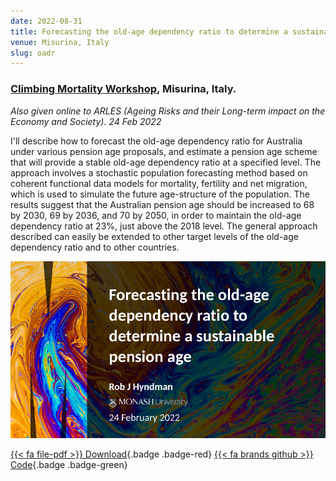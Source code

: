 ```yaml
---
date: 2022-08-31
title: Forecasting the old-age dependency ratio to determine a sustainable pension age
venue: Misurina, Italy
slug: oadr
---
```


### [Climbing Mortality Workshop](https://selectprin.github.io/Meeting3.html), Misurina, Italy.

*Also given online to ARLES (Ageing Risks and their Long-term impact on the Economy and Society). 24 Feb 2022*


I'll describe how to forecast the old-age dependency ratio for Australia under various pension age proposals, and estimate a pension age scheme that will provide a stable old-age dependency ratio at a specified level. The approach involves a stochastic population forecasting method based on coherent functional data models for mortality, fertility and net migration, which is used to simulate the future age-structure of the population. The results suggest that the Australian pension age should be increased to 68 by 2030, 69 by 2036, and 70 by 2050, in order to maintain the old-age dependency ratio at 23%, just above the 2018 level. The general approach described can easily be extended to other target levels of the old-age dependency ratio and to other countries.


[![](/img/pension_age_talk.png)](https://github.com/robjhyndman/pension_age_talk/raw/main/PensionAge.pdf)

[{{< fa file-pdf >}} Download](https://github.com/robjhyndman/pension_age_talk/raw/main/PensionAge.pdf){.badge .badge-red}
[{{< fa brands github >}} Code](https://github.com/robjhyndman/pension_age_talk){.badge .badge-green}
